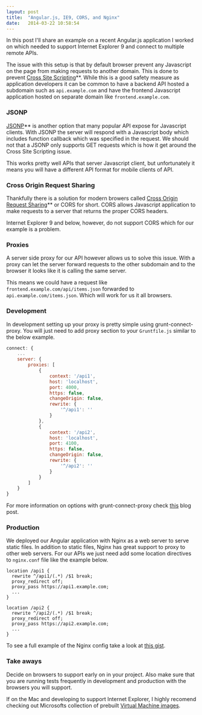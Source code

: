 ```yaml
---
layout: post
title:  "Angular.js, IE9, CORS, and Nginx"
date:   2014-03-22 10:58:54
---
```


In this post I'll share an example on a recent Angular.js application I worked on which needed to support Internet Explorer 9 and connect to multiple remote APIs.

The issue with this setup is that by default browser prevent any Javascript on the page from making requests to another domain. This is done to prevent [Cross Site Scripting]()**. While this is a good safety measure as application developers it can be common to have a backend API hosted a subdomain such as `api.example.com` and have the frontend Javascript application hosted on separate domain like `frontend.example.com`.

### JSONP

[JSONP]()** is another option that many popular API expose for Javascript clients. With JSONP the server will respond with a Javascript body which includes function callback which was specified in the request. We should not that a JSONP only supports GET requests which is how it get around the Cross Site Scripting issue.

This works pretty well APIs that server Javascript client, but unfortunately it means you will have a different API format for mobile clients of API.

### Cross Origin Request Sharing

Thankfully there is a solution for modern browers called [Cross Origin Request Sharing]()** or CORS for short. CORS allows Javascript application to make requests to a server that returns the proper CORS headers.

Internet Explorer 9 and below, however, do not support CORS which for our example is a problem.

### Proxies

A server side proxy for our API however allows us to solve this issue. With a proxy can let the server forward requests to the other subdomain and to the browser it looks like it is calling the same server.

This means we could have a request like `frontend.example.com/api/items.json` forwarded to `api.example.com/items.json`. Which will work for us it all browsers.

### Development

In development setting up your proxy is pretty simple using grunt-connect-proxy. You will just need to add proxy section to your `Gruntfile.js` similar to the below example.

```js
connect: {
    ...
    server: {
        proxies: [
            {
                context: '/api1',
                host: 'localhost',
                port: 4000,
                https: false,
                changeOrigin: false,
                rewrite: {
                    '^/api1': ''
                }
            },
            {
                context: '/api2',
                host: 'localhost',
                port: 4100,
                https: false,
                changeOrigin: false,
                rewrite: {
                    '^/api2': ''
                }
            }
        ]
    }
}
```

For more information on options with grunt-connect-proxy check [this](http://fettblog.eu/blog/2013/09/20/using-grunt-connect-proxy/) blog post.

### Production

We deployed our Angular application with Nginx as a web server to serve static files. In addition to static files, Nginx has great support to proxy to other web servers.  For our APIs we just need add some location directives to `nginx.conf` file like the example below.

```nginx
location /api1 {
  rewrite ^/api1/(.*) /$1 break;
  proxy_redirect off;
  proxy_pass https://api1.example.com;
  ...
}

location /api2 {
  rewrite ^/api2/(.*) /$1 break;
  proxy_redirect off;
  proxy_pass https://api2.example.com;
  ...
}
```

To see a full example of the Nginx config take a look at [this gist](https://gist.github.com/calebwoods/5e88b5e323d55ad71195).

### Take aways

Decide on browsers to support early on in your project. Also make sure that you are running tests frequently in development and production with the browsers you will support.

If on the Mac and developing to support Internet Explorer, I highly recomend checking out Microsofts collection of prebuilt [Virtual Machine images](http://www.modern.ie/en-us/virtualization-tools).
